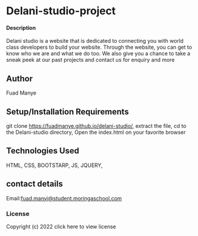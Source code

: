 # Delani-studio-project
#### Description
Delani studio is a website that is dedicated to connecting you with world class developers to build your website. Through the website, you can get to know who we are and what we do too. We also give you a chance to take a sneak peek at our past projects and contact us for enquiry and more
## Author
Fuad Manye
## Setup/Installation Requirements
git clone https://fuadmanye.github.io/delani-studio/,
 extract the file,
 cd to the Delani-studio directory,
 Open the index.html on your favorite browser
## Technologies Used
 HTML,
CSS,
BOOTSTARP,
JS,
JQUERY,
## contact details
Email:fuad.manyi@student.moringaschool.com
### License
Copyright (c) 2022 click here to view license

